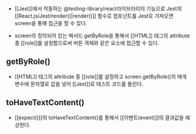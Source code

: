 - [[Jest]]에서 작동하는 @testing-library/react라이브러리의 기능으로 Jest의 [[React.js/Jest/render()|render()]] 함수로 컴포넌트를 Jest로 가져오면 screen을 통해 접근을 할 수 있다.

- screen의 정의되어 있는 메서드 getByRole을 통해서 [[HTML]] 태그의 attribute 중 [[role]]를 설정함으로써 버튼 객체와 같은 요소에 접근할 수 있다.


## getByRole()

-  [[HTML]] 태그의 attribute 중 [[role]]를 설정하고 screen.getByRole()의 매개변수에 문자열로 값을 넣어 [[Jest]]로 테스트 코드를 돌린다.

## toHaveTextContent()

- [[expect()]]의 toHaveTextContent()를 통해서 [[이벤트(event)]]의 결과값을 예상한다.